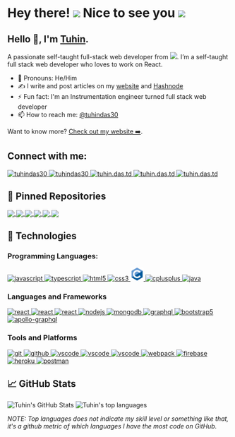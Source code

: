 <h1> Hey there!
<img src="https://media.giphy.com/media/hvRJCLFzcasrR4ia7z/giphy.gif" width="30"> Nice to see you <img src="https://emojis.slackmojis.com/emojis/images/1531849430/4246/blob-sunglasses.gif?1531849430" width="30" />
</h1>

## Hello 👋, I'm [Tuhin](https://tuhindas.me).

A passionate self-taught full-stack web developer from
<img src="https://image.flaticon.com/icons/png/512/3909/3909444.png" width="15"/>.
I’m a self-taught full stack web developer who loves to work on React.

- 👨 Pronouns: He/Him
- ✍️ I write and post articles on my [website](https://tuhindas.me/blogs) and [Hashnode](https://tuhindas.hashnode.dev)
- ⚡ Fun fact: I'm an Instrumentation engineer turned full stack web developer
- 📫 How to reach me: [@tuhindas30](https://twitter.com/tuhindas30)

Want to know more? [Check out my website ➡️](https://tuhindas.me).

## Connect with me:

<p align="left">

<a href="https://twitter.com/tuhindas30" target="_blank">
<img align="center" src="https://cdn.worldvectorlogo.com/logos/twitter-6.svg" alt="tuhindas30" height="30" width="30" />
</a>
<a href="https://linkedin.com/in/tuhindas30" target="_blank">
<img align="center" src="https://cdn.worldvectorlogo.com/logos/linkedin-icon-2.svg" alt="tuhindas30" height="30" width="30" />
</a>
<a href="https://instagram.com/tuhin.das.td" target="_blank">
<img align="center" src="https://cdn.worldvectorlogo.com/logos/instagram-2-1.svg" alt="tuhin.das.td" height="30" width="30" />
</a>
<a href="https://facebook.com/tuhin.das.td" target="_blank">
<img align="center" src="https://cdn.worldvectorlogo.com/logos/facebook-2020-1-1.svg" alt="tuhin.das.td" height="30" width="30" />
</a>
<a href="https://tuhindas.hashnode.dev" target="_blank">
<img align="center" src="https://cdn.worldvectorlogo.com/logos/hashnode.svg" alt="tuhin.das.td" height="30" width="30" />
</a>
</p>

## 📌 Pinned Repositories

<a href="https://github.com/tuhindas30/tuhindas-portfolio">
<img align="center" src="https://github-readme-stats.vercel.app/api/pin/?username=tuhindas30&repo=tuhindas-portfolio&show_owner=true&theme=radical" />
</a>
<a href="https://github.com/tuhindas30/rabibook">
<img align="center" src="https://github-readme-stats.anuraghazra1.vercel.app/api/pin/?username=tuhindas30&repo=rabibook&show_owner=true&theme=radical" />
</a>
<a href="https://github.com/tuhindas30/rabiquiz">
<img align="center" src="https://github-readme-stats.anuraghazra1.vercel.app/api/pin/?username=tuhindas30&repo=rabiquiz&show_owner=true&theme=radical" />
</a>
<a href="https://github.com/tuhindas30/rabitube">
<img align="center" src="https://github-readme-stats.anuraghazra1.vercel.app/api/pin/?username=tuhindas30&repo=rabitube&show_owner=true&theme=radical" />
</a>
<a href="https://github.com/tuhindas30/rabikart">
<img align="center" src="https://github-readme-stats.anuraghazra1.vercel.app/api/pin/?username=tuhindas30&repo=rabikart&show_owner=true&theme=radical" />
</a>
<a href="https://github.com/tuhindas30/rabiui-component-library">
<img align="center" src="https://github-readme-stats.anuraghazra1.vercel.app/api/pin/?username=tuhindas30&repo=rabiui-component-library&show_owner=true&theme=radical" />
</a>

## 🧰 Technologies

### Programming Languages:

<p align="left">

<a href="https://developer.mozilla.org/en-US/docs/Web/JavaScript" target="_blank">
<img src="https://cdn.worldvectorlogo.com/logos/logo-javascript.svg" alt="javascript" width="30" height="30"/>
</a>
<a href="https://www.typescriptlang.org/" target="_blank"> 
<img src="https://cdn.worldvectorlogo.com/logos/typescript.svg" alt="typescript" width="30" height="30"/>
</a>
<a href="https://www.w3.org/html/" target="_blank"> 
<img src="https://cdn.worldvectorlogo.com/logos/html-1.svg" alt="html5" width="30" height="30"/>
</a>
<a href="https://www.w3schools.com/css/" target="_blank">
<img src="https://cdn.worldvectorlogo.com/logos/css-3.svg" alt="css3" width="30" height="30"/>
</a>
<a href="https://www.cprogramming.com/" target="_blank">
<img src="https://raw.githubusercontent.com/devicons/devicon/master/icons/c/c-original.svg" alt="c" width="30" height="30"/>
</a>
<a href="https://www.w3schools.com/cpp/" target="_blank">
<img src="https://cdn.worldvectorlogo.com/logos/c.svg" alt="cplusplus" width="30" height="30"/>
</a>
<a href="https://www.java.com" target="_blank">
<img src="https://cdn.worldvectorlogo.com/logos/java-4.svg" alt="java" width="30" height="30"/>
</a>
</p>

### Languages and Frameworks

<p align="left">

<a href="https://reactjs.org/" target="_blank"> <img src="https://cdn.worldvectorlogo.com/logos/react-2.svg" alt="react" width="30" height="30"/>
</a>
<a href="https://nextjs.org/" target="_blank">
<img src="https://cdn.worldvectorlogo.com/logos/next-js.svg" alt="react" width="30" height="30"/>
</a>
<a href="https://react-redux.js.org/" target="_blank">
<img src="https://cdn.worldvectorlogo.com/logos/redux.svg" alt="react" width="30" height="30"/>
</a>
<a href="https://nodejs.org" target="_blank">
<img src="https://cdn.worldvectorlogo.com/logos/nodejs-icon.svg" alt="nodejs" width="30" height="30"/>
</a>
<a href="https://www.mongodb.com/" target="_blank">
<img src="https://cdn.worldvectorlogo.com/logos/mongodb-icon-1.svg" alt="mongodb" width="30" height="30"/>
</a>
<a href="https://graphql.org" target="_blank">
<img src="https://www.vectorlogo.zone/logos/graphql/graphql-icon.svg" alt="graphql" width="30" height="30"/>
</a>
<a href="https://getbootstrap.com" target="_blank">
<img src="https://cdn.worldvectorlogo.com/logos/bootstrap-5-1.svg" alt="bootstrap5" width="30" height="30"/>
</a>
<a href="https://apollographql.com/" target="_blank">
<img src="https://cdn.worldvectorlogo.com/logos/apollo-graphql-1.svg" alt="apollo-graphql" width="30" height="30"/>
</a>

</p>

### Tools and Platforms

<p align="left">

<a href="https://git-scm.com/" target="_blank">
<img src="https://cdn.worldvectorlogo.com/logos/git-icon.svg" alt="git" width="30" height="30"/>
</a>
<a href="https://github.com/" target="_blank">
<img src="https://cdn.worldvectorlogo.com/logos/github-icon-1.svg" alt="github" width="30" height="30"/>
</a>
<a href="https://code.visualstudio.com/" target="_blank">
<img src="https://cdn.worldvectorlogo.com/logos/visual-studio-code-1.svg" alt="vscode" width="30" height="30"/>
</a>
<a href="https://www.netlify.com/" target="_blank">
<img src="https://cdn.worldvectorlogo.com/logos/netlify.svg" alt="vscode" width="30" height="30"/>
</a>
<a href="https://vercel.com/" target="_blank">
<img src="https://cdn.worldvectorlogo.com/logos/vercel.svg" alt="vscode" width="30" height="30"/>
</a>
<a href="https://webpack.js.org" target="_blank">
<img src="https://cdn.worldvectorlogo.com/logos/webpack-icon.svg" alt="webpack" width="30" height="30"/>
</a>
<a href="https://firebase.google.com/" target="_blank">
<img src="https://cdn.worldvectorlogo.com/logos/firebase-2.svg" alt="firebase" width="30" height="30"/>
</a>
<a href="https://heroku.com" target="_blank">
<img src="https://cdn.worldvectorlogo.com/logos/heroku-4.svg" alt="heroku" width="30" height="30"/>
</a>
<a href="https://postman.com" target="_blank">
<img src="https://www.vectorlogo.zone/logos/getpostman/getpostman-icon.svg" alt="postman" width="30" height="30"/>
</a> 
</p>

## 📈 GitHub Stats

<img align="center" src="https://github-readme-stats.anuraghazra1.vercel.app/api?username=tuhindas30&show_icons=true&include_all_commits=true&theme=radical&hide=issues&count_private=true&line_height=30" alt="Tuhin's GitHub Stats" />

<img align="center" src="https://github-readme-stats.anuraghazra1.vercel.app/api/top-langs/?username=tuhindas30&langs_count=10&layout=compact&theme=radical" alt="Tuhin's top languages" />

_NOTE: Top languages does not indicate my skill level or something like that, it's a github metric of which languages I have the most code on GitHub._
